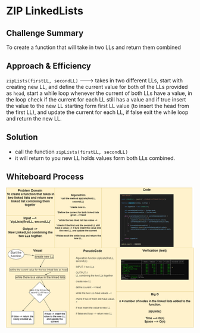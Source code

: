 # ZIP LinkedLists



## Challenge Summary
To create a function that will take in two LLs and return them combined


## Approach & Efficiency
`zipLists(firstLL, secondLL)` ---> takes in two different LLs, start with creating new LL, and define the current value for both of the LLs provided as `head`, start a while loop whenever the current of both LLs have a value, in the loop check if the current for each LL still has a value and if true insert the value to the new LL starting form first LL value (to insert the head from the first LL), and update the current for each LL, if false exit the while loop and return the new LL. 




## Solution

- call the function `zipLists(firstLL, secondLL)`
- it will return to you new LL holds values form both LLs combined.


## Whiteboard Process
![](../../../assets/ll-zip.png)


